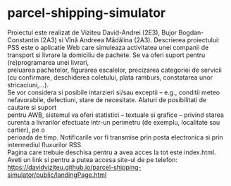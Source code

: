 # parcel-shipping-simulator
Proiectul este realizat de Viziteu David-Andrei (2E3), Bujor Bogdan-Constantin (2A3) si Vînă Andreea Mădălina (2A3).
Descrierea proiectului: <br>
PSS este o aplicatie Web care simuleaza activitatea unei companii de transport si livrare la domiciliu de pachete. Se va oferi suport pentru (re)programarea unei livrari,<br> preluarea pachetelor, figurarea escalelor, precizarea categoriei de servicii (cu confirmare, deschiderea coletului, plata ramburs, constatarea unor stricaciuni,...).<br>
Se vor considera si posibile intarzieri si/sau exceptii – e.g., conditii meteo nefavorabile, defectiuni, stare de necesitate. Alaturi de posibilitati de cautare si suport<br> pentru AWB, sistemul va oferi statistici – textuale si grafice – privind starea curenta a livrarilor efectuate intr-un perimetru (de exemplu, localitate sau cartier), pe o<br> perioada de timp. Notificarile vor fi transmise prin posta electronica si prin intermediul fluxurilor RSS.<br>
Pagina care trebuie deschisa pentru a avea acces la tot este index.html.<br>
Aveti un link si pentru a putea accesa site-ul de pe telefon: https://davidviziteu.github.io/parcel-shipping-simulator/public/landingPage.html
